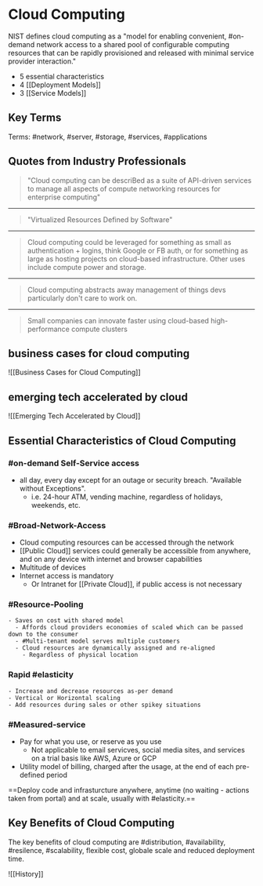# Cloud Computing

NIST defines cloud computing as  a "model for enabling convenient, #on-demand network access to a shared pool of configurable computing resources that can be rapidly provisioned and released with minimal service provider interaction."

- 5 essential characteristics
- 4 [[Deployment Models]]
- 3 [[Service Models]]

## Key Terms

Terms: #network, #server, #storage, #services, #applications

## Quotes from Industry Professionals

> "Cloud computing can be descriBed as a suite of API-driven services to manage all aspects of compute networking resources for enterprise computing"
---
> "Virtualized Resources Defined by Software"
---
> Cloud computing could be leveraged for something as small as authentication + logins, think Google or FB auth, or for something as large as hosting projects on cloud-based infrastructure. Other uses include compute power and storage.
---
> Cloud computing abstracts away management of things devs particularly don't care to work on.
---
> Small companies can innovate faster using cloud-based high-performance compute clusters

## business cases for cloud computing

![[Business Cases for Cloud Computing]]

## emerging tech accelerated by cloud

![[Emerging Tech Accelerated by Cloud]]

## Essential Characteristics of Cloud Computing

### #on-demand Self-Service access

- all day, every day except for an outage or security breach. "Available without Exceptions". 
  - i.e. 24-hour ATM, vending machine, regardless of holidays, weekends, etc.

### #Broad-Network-Access

- Cloud computing resources can be accessed through the network
- [[Public Cloud]] services could generally be accessible from anywhere, and on any device with internet and browser capabilities
- Multitude of devices
- Internet access is mandatory
  - Or Intranet for [[Private Cloud]], if public access is not necessary

### #Resource-Pooling

    - Saves on cost with shared model
      - Affords cloud providers economies of scaled which can be passed down to the consumer
      - #Multi-tenant model serves multiple customers
      - Cloud resources are dynamically assigned and re-aligned
        - Regardless of physical location

### Rapid #elasticity

    - Increase and decrease resources as-per demand
    - Vertical or Horizontal scaling
    - Add resources during sales or other spikey situations
  
### #Measured-service

- Pay for what you use, or reserve as you use
  - Not applicable to email servicves, social media sites, and services on a trial basis like AWS, Azure or GCP
- Utility model of billing, charged after the usage, at the end of each pre-defined period
  
==Deploy code and infrasturcture anywhere, anytime (no waiting - actions taken from portal) and at scale, usually with #elasticity.==

## Key Benefits of Cloud Computing

The key benefits of cloud computing are #distribution, #availability, #resilence, #scalability, flexible cost, globale scale and reduced deployment time.

![[History]]
